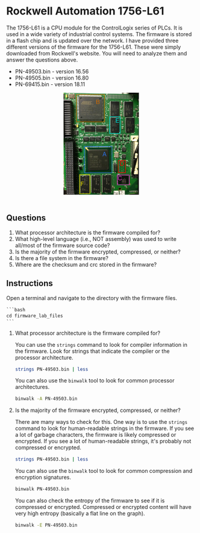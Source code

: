 

# Rockwell Automation 1756-L61

The 1756-L61 is a CPU module for the ControlLogix series of PLCs. It is used in a wide variety of industrial control systems. The firmware is stored in a flash chip and is updated over the network. I have provided three different versions of the firmware for the 1756-L61. These were simply downloaded from Rockwell's website. You will need to analyze them and answer the questions above.

* PN-49503.bin - version 16.56
* PN-49505.bin - version 16.80
* PN-69415.bin - version 18.11

<div align="center">
<img src="./img/01.png" width="200">
</div><br/>


## Questions

1. What processor architecture is the firmware compiled for?
1. What high-level language (i.e., NOT assembly) was used to write all/most of the firmware source code?
1. Is the majority of the firmware encrypted, compressed, or neither?
1. Is there a file system in the firmware?
1. Where are the checksum and crc stored in the firmware?



## Instructions

Open a terminal and navigate to the directory with the firmware files.

    ```bash
    cd firmware_lab_files
    ```

1. What processor architecture is the firmware compiled for?

    You can use the `strings` command to look for compiler information in the firmware. Look for strings that indicate the compiler or the processor architecture.

    ```bash
    strings PN-49503.bin | less
    ```

    You can also use the `binwalk` tool to look for common processor architectures.

    ```bash
    binwalk -A PN-49503.bin
    ```


1. Is the majority of the firmware encrypted, compressed, or neither?

    There are many ways to check for this. One way is to use the `strings` command to look for human-readable strings in the firmware. If you see a lot of garbage characters, the firmware is likely compressed or encrypted. If you see a lot of human-readable strings, it's probably not compressed or encrypted.

    ```bash
    strings PN-49503.bin | less
    ```

    You can also use the `binwalk` tool to look for common compression and encryption signatures.

    ```bash
    binwalk PN-49503.bin
    ```

    You can also check the entropy of the firmware to see if it is compressed or encrypted. Compressed or encrypted content will have very high entropy (basically a flat line on the graph).
    
    ```bash
    binwalk -E PN-49503.bin
    ```


